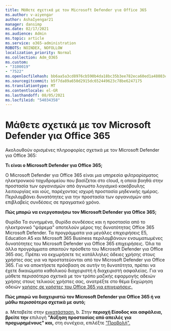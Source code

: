 ```yaml
---
title: Μάθετε σχετικά με τον Microsoft Defender για Office 365
ms.author: v-aiyengar
author: AshaIyengar21
manager: dansimp
ms.date: 02/17/2021
ms.audience: Admin
ms.topic: article
ms.service: o365-administration
ROBOTS: NOINDEX, NOFOLLOW
localization_priority: Normal
ms.collection: Adm_O365
ms.custom:
- "3100019"
- "7522"
ms.openlocfilehash: bb6aa5a3cd8976cb590b4da18bc35b3ee782eca60ed1a48083cca8e7ef17e51e
ms.sourcegitcommit: b5f7da89a650d2915dc652449623c78be6247175
ms.translationtype: MT
ms.contentlocale: el-GR
ms.lasthandoff: 08/05/2021
ms.locfileid: "54034358"
---
```

# <a name="learn-about-microsoft-defender-for-office-365"></a>Μάθετε σχετικά με τον Microsoft Defender για Office 365

Ακολουθούν ορισμένες πληροφορίες σχετικά με τον Microsoft Defender για Office 365:

**Τι είναι ο Microsoft Defender για Office 365;**

Ο Microsoft Defender για Office 365 είναι μια υπηρεσία φιλτραρίσματος ηλεκτρονικού ταχυδρομείου που βασίζεται στο cloud, η οποία βοηθά στην προστασία των οργανισμών από άγνωστο λογισμικό κακόβουλης λειτουργίας και ιούς, παρέχοντας ισχυρή προστασία μηδενικής ημέρας. Περιλαμβάνει δυνατότητες για την προστασία των οργανισμών από επιβλαβείς συνδέσεις σε πραγματικό χρόνο.

**Πώς μπορώ να ενεργοποιήσω τον Microsoft Defender για Office 365;**

Θυρίδα Τα συνημμένα, Θυρίδα συνδέσεις και η προστασία από το ηλεκτρονικό "ψάρεμα" αποτελούν μέρος της δυνατότητας Office 365 Microsoft Defender. Τα προγράμματα για μεγάλες επιχειρήσεις E5, Education A5 και Microsoft 365 Business περιλαμβάνουν ενσωματωμένες δυνατότητες του Microsoft Defender για Office 365 επιχειρήσεις. Όλα τα άλλα προγράμματα απαιτούν πρόσθετο του Microsoft Defender για Office 365 σας. Πρέπει να εκχωρήσετε τις κατάλληλες άδειες χρήσης στους χρήστες σας για να προστατεύονται από τον Microsoft Defender για Office 365. Για να αποκτήσετε πρόσβαση σε αυτήν τη δυνατότητα, πρέπει να έχετε δικαιώματα καθολικού διαχειριστή ή διαχειριστή ασφαλείας. Για να μάθετε περισσότερα σχετικά με τον τρόπο μαζικής εφαρμογής αδειών χρήσης στους τελικούς χρήστες σας, ανατρέξτε στο θέμα Εκχώρηση αδειών [χρήσης σε χρήστες του Office 365 για επιχειρήσεις.](https://go.microsoft.com/fwlink/?linkid=2093435)

**Πώς μπορώ να διαχειριστώ τον Microsoft Defender για Office 365 ή να μάθω περισσότερα σχετικά με αυτό;**

a. Μεταβείτε στην [εγκατάσταση.](https://go.microsoft.com/fwlink/p/?linkid=2075721)
b. Στην **περιοχή Είσοδος και ασφάλεια, βρείτε την** επιλογή **"Αύξηση προστασίας από απειλές για προχωρημένους" και,** στη συνέχεια, επιλέξτε ["Προβολή".](https://go.microsoft.com/fwlink/?linkid=2109302)
